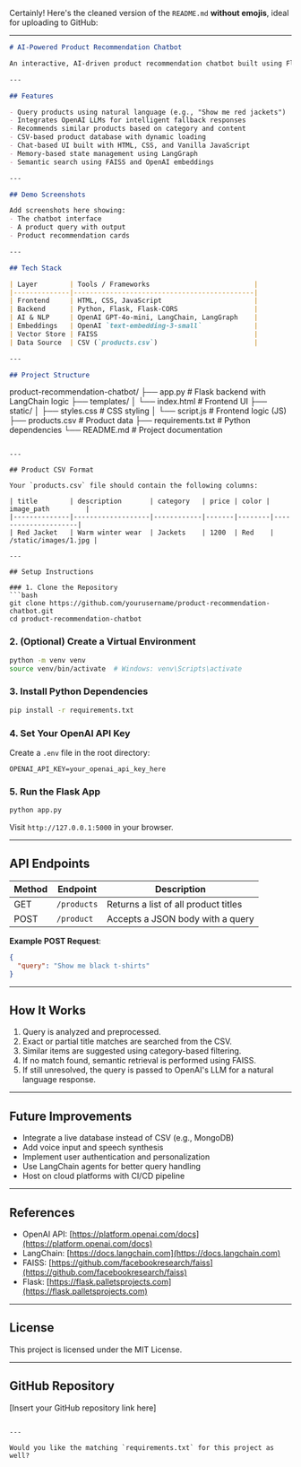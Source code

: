 Certainly! Here's the cleaned version of the `README.md` **without emojis**, ideal for uploading to GitHub:

---

```markdown
# AI-Powered Product Recommendation Chatbot

An interactive, AI-driven product recommendation chatbot built using Flask, LangChain, OpenAI GPT-4o-mini, and FAISS for semantic product retrieval. Users can ask natural language queries to explore products and receive personalized recommendations.

---

## Features

- Query products using natural language (e.g., "Show me red jackets")
- Integrates OpenAI LLMs for intelligent fallback responses
- Recommends similar products based on category and content
- CSV-based product database with dynamic loading
- Chat-based UI built with HTML, CSS, and Vanilla JavaScript
- Memory-based state management using LangGraph
- Semantic search using FAISS and OpenAI embeddings

---

## Demo Screenshots

Add screenshots here showing:
- The chatbot interface
- A product query with output
- Product recommendation cards

---

## Tech Stack

| Layer        | Tools / Frameworks                          |
|--------------|---------------------------------------------|
| Frontend     | HTML, CSS, JavaScript                       |
| Backend      | Python, Flask, Flask-CORS                   |
| AI & NLP     | OpenAI GPT-4o-mini, LangChain, LangGraph    |
| Embeddings   | OpenAI `text-embedding-3-small`             |
| Vector Store | FAISS                                       |
| Data Source  | CSV (`products.csv`)                        |

---

## Project Structure

```

product-recommendation-chatbot/
├── app.py                  # Flask backend with LangChain logic
├── templates/
│   └── index.html          # Frontend UI
├── static/
│   ├── styles.css          # CSS styling
│   └── script.js           # Frontend logic (JS)
├── products.csv            # Product data
├── requirements.txt        # Python dependencies
└── README.md               # Project documentation

````

---

## Product CSV Format

Your `products.csv` file should contain the following columns:

| title        | description       | category   | price | color | image_path         |
|--------------|-------------------|------------|-------|--------|---------------------|
| Red Jacket   | Warm winter wear  | Jackets    | 1200  | Red    | /static/images/1.jpg |

---

## Setup Instructions

### 1. Clone the Repository
```bash
git clone https://github.com/yourusername/product-recommendation-chatbot.git
cd product-recommendation-chatbot
````

### 2. (Optional) Create a Virtual Environment

```bash
python -m venv venv
source venv/bin/activate  # Windows: venv\Scripts\activate
```

### 3. Install Python Dependencies

```bash
pip install -r requirements.txt
```

### 4. Set Your OpenAI API Key

Create a `.env` file in the root directory:

```
OPENAI_API_KEY=your_openai_api_key_here
```

### 5. Run the Flask App

```bash
python app.py
```

Visit `http://127.0.0.1:5000` in your browser.

---

## API Endpoints

| Method | Endpoint    | Description                          |
| ------ | ----------- | ------------------------------------ |
| GET    | `/products` | Returns a list of all product titles |
| POST   | `/product`  | Accepts a JSON body with a query     |

**Example POST Request**:

```json
{
  "query": "Show me black t-shirts"
}
```

---

## How It Works

1. Query is analyzed and preprocessed.
2. Exact or partial title matches are searched from the CSV.
3. Similar items are suggested using category-based filtering.
4. If no match found, semantic retrieval is performed using FAISS.
5. If still unresolved, the query is passed to OpenAI's LLM for a natural language response.

---

## Future Improvements

* Integrate a live database instead of CSV (e.g., MongoDB)
* Add voice input and speech synthesis
* Implement user authentication and personalization
* Use LangChain agents for better query handling
* Host on cloud platforms with CI/CD pipeline

---

## References

* OpenAI API: [https://platform.openai.com/docs](https://platform.openai.com/docs)
* LangChain: [https://docs.langchain.com](https://docs.langchain.com)
* FAISS: [https://github.com/facebookresearch/faiss](https://github.com/facebookresearch/faiss)
* Flask: [https://flask.palletsprojects.com](https://flask.palletsprojects.com)

---

## License

This project is licensed under the MIT License.

---

## GitHub Repository

\[Insert your GitHub repository link here]

```

---

Would you like the matching `requirements.txt` for this project as well?
```

